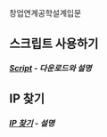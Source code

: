 창업연계공학설계입문

## 스크립트 사용하기

##### [Script] - 다운로드와 설명

[Script]: https://github.com/ghyeon0/Rascar_Script_Guide/blob/master/%EC%8A%A4%ED%81%AC%EB%A6%BD%ED%8A%B8%20%EC%82%AC%EC%9A%A9%EB%B2%95.md	"스크립트 사용법"



## IP 찾기

##### [IP 찾기] - 설명

[IP 찾기]: https://github.com/ghyeon0/Rascar_Script_Guide/blob/master/%EB%9D%BC%EC%A6%88%EB%B2%A0%EB%A6%AC%ED%8C%8C%EC%9D%B4%EC%9D%98%20IP%20%EC%B0%BE%EA%B8%B0.md	"IP 찾기"